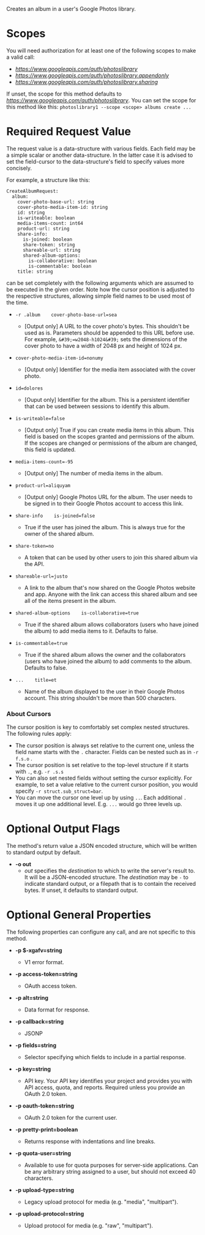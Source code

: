 Creates an album in a user&#39;s Google Photos library.
# Scopes

You will need authorization for at least one of the following scopes to make a valid call:

* *https://www.googleapis.com/auth/photoslibrary*
* *https://www.googleapis.com/auth/photoslibrary.appendonly*
* *https://www.googleapis.com/auth/photoslibrary.sharing*

If unset, the scope for this method defaults to *https://www.googleapis.com/auth/photoslibrary*.
You can set the scope for this method like this: `photoslibrary1 --scope <scope> albums create ...`
# Required Request Value

The request value is a data-structure with various fields. Each field may be a simple scalar or another data-structure.
In the latter case it is advised to set the field-cursor to the data-structure's field to specify values more concisely.

For example, a structure like this:
```
CreateAlbumRequest:
  album:
    cover-photo-base-url: string
    cover-photo-media-item-id: string
    id: string
    is-writeable: boolean
    media-items-count: int64
    product-url: string
    share-info:
      is-joined: boolean
      share-token: string
      shareable-url: string
      shared-album-options:
        is-collaborative: boolean
        is-commentable: boolean
    title: string

```

can be set completely with the following arguments which are assumed to be executed in the given order. Note how the cursor position is adjusted to the respective structures, allowing simple field names to be used most of the time.

* `-r .album    cover-photo-base-url=sea`
    - [Output only] A URL to the cover photo&#39;s bytes. This shouldn&#39;t be used as
        is. Parameters should be appended to this URL before use. For example,
        `&#39;=w2048-h1024&#39;` sets the dimensions of
        the cover photo to have a width of 2048 px and height of 1024 px.
* `cover-photo-media-item-id=nonumy`
    - [Output only] Identifier for the media item associated with the cover
        photo.
* `id=dolores`
    - [Ouput only] Identifier for the album. This is a persistent identifier that
        can be used between sessions to identify this album.
* `is-writeable=false`
    - [Output only] True if you can create media items in this album.
        This field is based on the scopes granted and permissions of the album. If
        the scopes are changed or permissions of the album are changed, this field
        is updated.
* `media-items-count=-95`
    - [Output only] The number of media items in the album.
* `product-url=aliquyam`
    - [Output only] Google Photos URL for the album. The user needs to be signed
        in to their Google Photos account to access this link.
* `share-info    is-joined=false`
    - True if the user has joined the album. This is always true for the owner
        of the shared album.
* `share-token=no`
    - A token that can be used by other users to join this shared album via the
        API.
* `shareable-url=justo`
    - A link to the album that&#39;s now shared on the Google Photos website and app.
        Anyone with the link can access this shared album and see all of the items
        present in the album.
* `shared-album-options    is-collaborative=true`
    - True if the shared album allows collaborators (users who have joined
        the album) to add media items to it. Defaults to false.
* `is-commentable=true`
    - True if the shared album allows the owner and the collaborators (users
        who have joined the album) to add comments to the album. Defaults to false.


* `...    title=et`
    - Name of the album displayed to the user in their Google Photos account.
        This string shouldn&#39;t be more than 500 characters.



### About Cursors

The cursor position is key to comfortably set complex nested structures. The following rules apply:

* The cursor position is always set relative to the current one, unless the field name starts with the `.` character. Fields can be nested such as in `-r f.s.o` .
* The cursor position is set relative to the top-level structure if it starts with `.`, e.g. `-r .s.s`
* You can also set nested fields without setting the cursor explicitly. For example, to set a value relative to the current cursor position, you would specify `-r struct.sub_struct=bar`.
* You can move the cursor one level up by using `..`. Each additional `.` moves it up one additional level. E.g. `...` would go three levels up.


# Optional Output Flags

The method's return value a JSON encoded structure, which will be written to standard output by default.

* **-o out**
    - *out* specifies the *destination* to which to write the server's result to.
      It will be a JSON-encoded structure.
      The *destination* may be `-` to indicate standard output, or a filepath that is to contain the received bytes.
      If unset, it defaults to standard output.
# Optional General Properties

The following properties can configure any call, and are not specific to this method.

* **-p $-xgafv=string**
    - V1 error format.

* **-p access-token=string**
    - OAuth access token.

* **-p alt=string**
    - Data format for response.

* **-p callback=string**
    - JSONP

* **-p fields=string**
    - Selector specifying which fields to include in a partial response.

* **-p key=string**
    - API key. Your API key identifies your project and provides you with API access, quota, and reports. Required unless you provide an OAuth 2.0 token.

* **-p oauth-token=string**
    - OAuth 2.0 token for the current user.

* **-p pretty-print=boolean**
    - Returns response with indentations and line breaks.

* **-p quota-user=string**
    - Available to use for quota purposes for server-side applications. Can be any arbitrary string assigned to a user, but should not exceed 40 characters.

* **-p upload-type=string**
    - Legacy upload protocol for media (e.g. &#34;media&#34;, &#34;multipart&#34;).

* **-p upload-protocol=string**
    - Upload protocol for media (e.g. &#34;raw&#34;, &#34;multipart&#34;).
